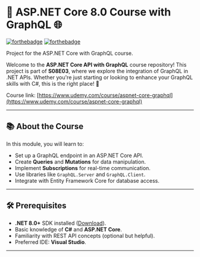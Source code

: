 # 🚀 ASP.NET Core 8.0 Course with GraphQL 🌐

[![forthebadge](https://forthebadge.com/images/badges/made-with-c-sharp.svg)](http://forthebadge.com)
[![forthebadge](http://forthebadge.com/images/badges/built-with-love.svg)](http://forthebadge.com)

Project for the ASP.NET Core with GraphQL course.

Welcome to the **ASP.NET Core API with GraphQL** course repository! This project is part of **S08E03**, where we explore the integration of GraphQL in .NET APIs. Whether you're just starting or looking to enhance your GraphQL skills with C#, this is the right place! 🌟

Course link: 
[https://www.udemy.com/course/aspnet-core-graphql](https://www.udemy.com/course/aspnet-core-graphql)


---

## 📚 About the Course
In this module, you will learn to:
- Set up a GraphQL endpoint in an ASP.NET Core API.
- Create **Queries** and **Mutations** for data manipulation.
- Implement **Subscriptions** for real-time communication.
- Use libraries like `GraphQL.Server` and `GraphQL.Client`.
- Integrate with Entity Framework Core for database access.

---

## 🛠 Prerequisites
- **.NET 8.0+** SDK installed ([Download](https://dotnet.microsoft.com/)).
- Basic knowledge of **C#** and **ASP.NET Core**.
- Familiarity with REST API concepts (optional but helpful).
- Preferred IDE: **Visual Studio**.

---
